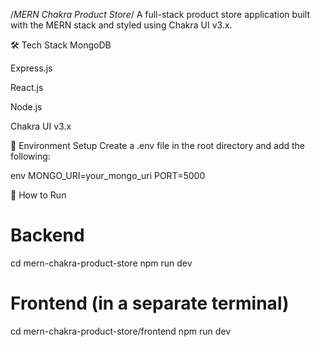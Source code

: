 /*MERN Chakra Product Store*/
A full-stack product store application built with the MERN stack and styled using Chakra UI v3.x.

🛠️ Tech Stack
MongoDB

Express.js

React.js

Node.js

Chakra UI v3.x


📁 Environment Setup
Create a .env file in the root directory and add the following:

env
MONGO_URI=your_mongo_uri
PORT=5000


🚀 How to Run

# Backend
cd mern-chakra-product-store
npm run dev

# Frontend (in a separate terminal)
cd mern-chakra-product-store/frontend
npm run dev
